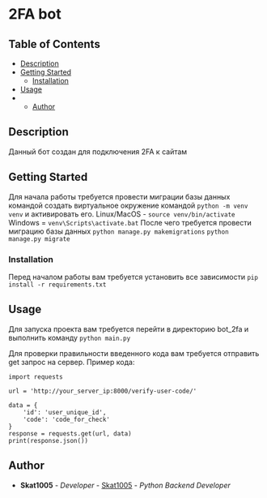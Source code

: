 # 2FA bot

## Table of Contents

- [Description](#description)
- [Getting Started](#getting-started)
  - [Installation](#installation)
- [Usage](#usage)
- * [Author](#author)

## Description

Данный бот создан для подключения 2FA к сайтам

## Getting Started

Для начала работы требуется провести миграции базы данных командой создать виртуальное окружение командой `python -m venv venv` и активировать его.
Linux/MacOS - `source venv/bin/activate`
Windows = `venv\Scripts\activate.bat`
После чего требуется провести миграцию базы данных
`python manage.py makemigrations`
`python manage.py migrate`

### Installation

Перед началом работы вам требуется установить все зависимости
`pip install -r requirements.txt`

## Usage

Для запуска проекта вам требуется перейти в директорию bot_2fa и выполнить команду `python main.py`

Для проверки правильности введенного кода вам требуется отправить get запрос на сервер. Пример кода:
```
import requests

url = 'http://your_server_ip:8000/verify-user-code/'

data = {
    'id': 'user_unique_id',
    'code': 'code_for_check'
}
response = requests.get(url, data)
print(response.json())
```
## Author

* **Skat1005** - *Developer* - [Skat1005](https://github.com/SKAT1005/) - *Python Backend Developer*